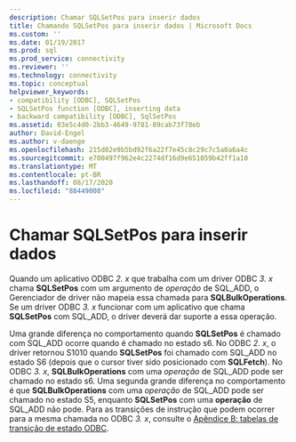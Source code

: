 ```yaml
---
description: Chamar SQLSetPos para inserir dados
title: Chamando SQLSetPos para inserir dados | Microsoft Docs
ms.custom: ''
ms.date: 01/19/2017
ms.prod: sql
ms.prod_service: connectivity
ms.reviewer: ''
ms.technology: connectivity
ms.topic: conceptual
helpviewer_keywords:
- compatibility [ODBC], SQLSetPos
- SQLSetPos function [ODBC], inserting data
- backward compatibility [ODBC], SqlSetPos
ms.assetid: 03e5c4d0-2bb3-4649-9781-89cab73f78eb
author: David-Engel
ms.author: v-daenge
ms.openlocfilehash: 215d02e9b5bd92f6a22f7e45c8c29c7c5a0a6a4c
ms.sourcegitcommit: e700497f962e4c2274df16d9e651059b42ff1a10
ms.translationtype: MT
ms.contentlocale: pt-BR
ms.lasthandoff: 08/17/2020
ms.locfileid: "88449008"
---
```

# <a name="calling-sqlsetpos-to-insert-data"></a>Chamar SQLSetPos para inserir dados
Quando um aplicativo ODBC *2. x* que trabalha com um driver ODBC *3. x* chama **SQLSetPos** com um argumento de *operação* de SQL_ADD, o Gerenciador de driver não mapeia essa chamada para **SQLBulkOperations**. Se um driver ODBC *3. x* funcionar com um aplicativo que chama **SQLSetPos** com SQL_ADD, o driver deverá dar suporte a essa operação.  
  
 Uma grande diferença no comportamento quando **SQLSetPos** é chamado com SQL_ADD ocorre quando é chamado no estado s6. No ODBC *2. x*, o driver retornou S1010 quando **SQLSetPos** foi chamado com SQL_ADD no estado S6 (depois que o cursor tiver sido posicionado com **SQLFetch**). No ODBC *3. x*, **SQLBulkOperations** com uma *operação* de SQL_ADD pode ser chamado no estado s6. Uma segunda grande diferença no comportamento é que **SQLBulkOperations** com uma *operação* de SQL_ADD pode ser chamado no estado S5, enquanto **SQLSetPos** com uma **operação** de SQL_ADD não pode. Para as transições de instrução que podem ocorrer para a mesma chamada no ODBC *3. x*, consulte o [Apêndice B: tabelas de transição de estado ODBC](../../../odbc/reference/appendixes/appendix-b-odbc-state-transition-tables.md).
